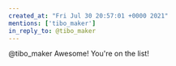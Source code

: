 ```yaml
---
created_at: "Fri Jul 30 20:57:01 +0000 2021"
mentions: ['tibo_maker']
in_reply_to: @tibo_maker
---
```


@tibo_maker Awesome! You're on the list!